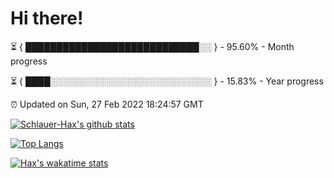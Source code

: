 # Hi there!

⏳ { ████████████████████████████░░ } - 95.60% - Month progress

⏳ { ████░░░░░░░░░░░░░░░░░░░░░░░░░░ } - 15.83% - Year progress

⏰ Updated on Sun, 27 Feb 2022 18:24:57 GMT


[![Schlauer-Hax's github stats](https://github-readme-stats.vercel.app/api?username=Schlauer-Hax&show_icons=true&theme=dark&count_private=true)](https://github.com/Schlauer-Hax)


[![Top Langs](https://github-readme-stats.vercel.app/api/top-langs/?username=Schlauer-Hax&layout=compact&theme=dark)](https://github.com/Schlauer-Hax?tab=repositories)


[![Hax's wakatime stats](https://github-readme-stats.vercel.app/api/wakatime?username=Hax&theme=dark)](https://wakatime.com/@Hax)

